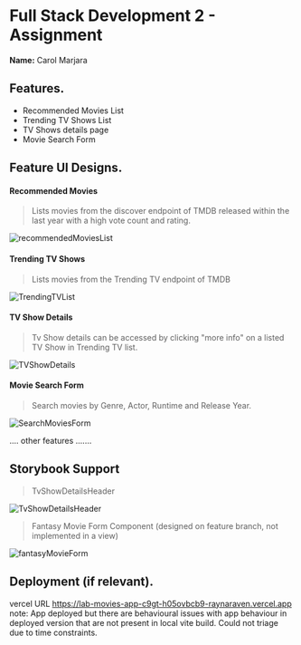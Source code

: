 # Full Stack Development 2 - Assignment

__Name:__ Carol Marjara

## Features.

+ Recommended Movies List
+ Trending TV Shows List
+ TV Shows details page
+ Movie Search Form



## Feature UI Designs.


#### Recommended Movies

> Lists movies from the discover endpoint of TMDB released within the last year with a high vote count and rating.

![recommendedMoviesList](https://github.com/RaynaRaven/labMoviesApp/assets/98043382/aae937bd-728d-47aa-a3a1-075367b4d488)



#### Trending TV Shows


> Lists movies from the Trending TV endpoint of TMDB


![TrendingTVList](https://github.com/RaynaRaven/labMoviesApp/assets/98043382/92df8eee-9423-47d5-a5fc-edb590486da9)


#### TV Show Details


> Tv Show details can be accessed by clicking "more info" on a listed TV Show in Trending TV list.


![TVShowDetails](https://github.com/RaynaRaven/labMoviesApp/assets/98043382/62f80eb2-359d-4ab9-9e46-9a43cec523e6)


#### Movie Search Form


> Search movies by Genre, Actor, Runtime and Release Year.


![SearchMoviesForm](https://github.com/RaynaRaven/labMoviesApp/assets/98043382/f8f6175a-455c-4c9f-b2a8-6758ab1b5467)



.... other features .......

## Storybook Support


> TvShowDetailsHeader


![TvShowDetailsHeader](https://github.com/RaynaRaven/labMoviesApp/assets/98043382/8e961bf1-26dc-4dd5-bf88-3cd9a76c2043)


> Fantasy Movie Form Component (designed on feature branch, not implemented in a view)


![fantasyMovieForm](https://github.com/RaynaRaven/labMoviesApp/assets/98043382/00fb6ab2-e8c3-4d00-b331-450c9a782e0c)


## Deployment (if relevant).

vercel URL https://lab-movies-app-c9gt-h05ovbcb9-raynaraven.vercel.app
note: App deployed but there are behavioural issues with app behaviour in deployed version that are not present in local vite build. Could not triage due to time constraints.
